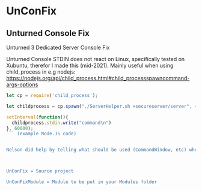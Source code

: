 # UnConFix
## Unturned Console Fix
Unturned 3 Dedicated Server Console Fix


Unturned Console STDIN does not react on Linux, specifically tested on Xubuntu, therefor I made this (mid-2021).
Mainly useful when using child_process in e.g nodejs: https://nodejs.org/api/child_process.html#child_processspawncommand-args-options
```js
let cp = require('child_process');

let childprocess = cp.spawn("./ServerHelper.sh +secureserver/server", {cwd:"/home/unturned/"});

setInterval(function(){
  childprocess.stdin.write("command\n")
}, 60000);
``` (example Node.JS code)


Nelson did help by telling what should be used (CommandWindow, etc) when I asked him by email! :)



UnConFix = Source project

UnConFixModule = Module to be put in your Modules folder

